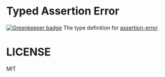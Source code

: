 # Typed Assertion Error

[![Greenkeeper badge](https://badges.greenkeeper.io/types/npm-assertion-error.svg)](https://greenkeeper.io/)
The type definition for [assertion-error](https://github.com/chaijs/assertion-error).

# LICENSE
MIT
